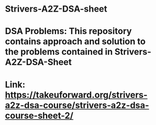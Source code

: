 # Strivers-A2Z-DSA-sheet
DSA Problems: 
This repository contains approach and solution to
the problems contained in Strivers-A2Z-DSA-Sheet
=========================================================================================
Link: https://takeuforward.org/strivers-a2z-dsa-course/strivers-a2z-dsa-course-sheet-2/
=========================================================================================